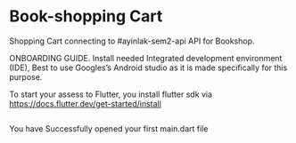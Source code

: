 # Book-shopping Cart

Shopping Cart connecting to #ayinlak-sem2-api API for Bookshop.

ONBOARDING GUIDE.
Install needed Integrated development environment (IDE), Best to use Googles’s Android studio as it is made specifically for this purpose.   

To start your assess to Flutter, you install flutter sdk via https://docs.flutter.dev/get-started/install

![]()

You have Successfully opened your first main.dart file
